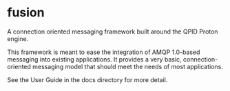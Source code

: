 # fusion #

A connection oriented messaging framework built around the QPID Proton
engine.

This framework is meant to ease the integration of AMQP 1.0-based
messaging into existing applications.  It provides a very basic,
connection-oriented messaging model that should meet the needs of most
applications.

See the User Guide in the docs directory for more detail.

